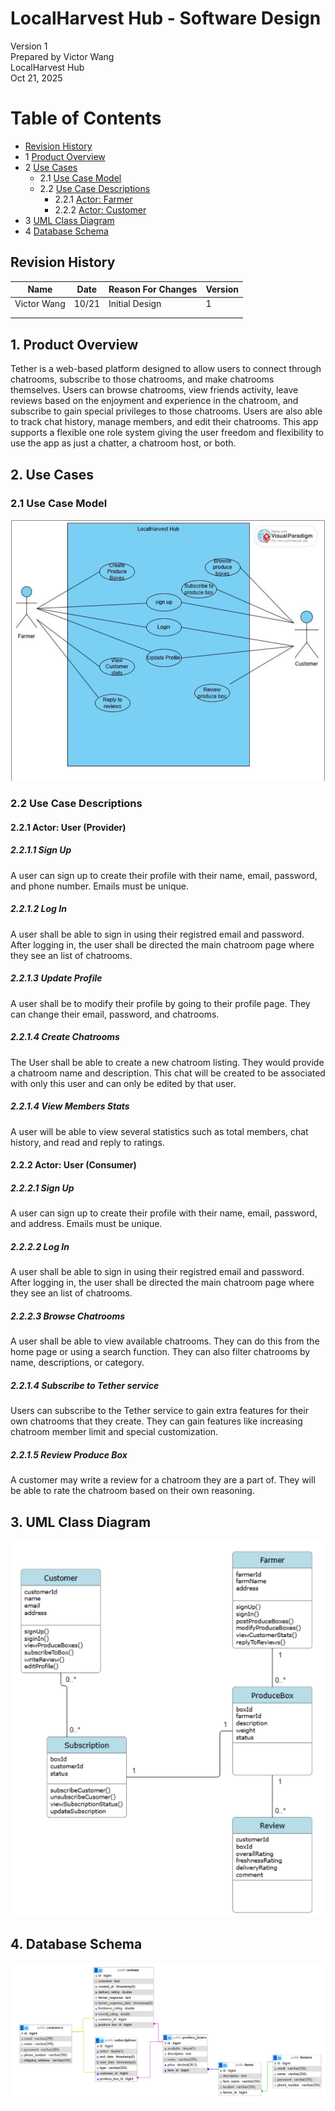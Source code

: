 # LocalHarvest Hub - Software Design 

Version 1  
Prepared by Victor Wang\
LocalHarvest Hub\
Oct 21, 2025

Table of Contents
=================
* [Revision History](#revision-history)
* 1 [Product Overview](#1-product-overview)
* 2 [Use Cases](#2-use-cases)
  * 2.1 [Use Case Model](#21-use-case-model)
  * 2.2 [Use Case Descriptions](#22-use-case-descriptions)
    * 2.2.1 [Actor: Farmer](#221-actor-farmer)
    * 2.2.2 [Actor: Customer](#222-actor-customer) 
* 3 [UML Class Diagram](#3-uml-class-diagram)
* 4 [Database Schema](#4-database-schema)

## Revision History
| Name | Date    | Reason For Changes  | Version   |
| ---- | ------- | ------------------- | --------- |
|  Victor Wang  |10/21     | Initial Design      |    1      |
|      |         |                     |           |
|      |         |                     |           |

## 1. Product Overview
Tether is a web-based platform designed to allow users to connect through chatrooms, subscribe to those chatrooms, and make chatrooms themselves. Users can browse chatrooms, view friends activity, 
leave reviews based on the enjoyment and experience in the chatroom, and subscribe to gain special privileges to those chatrooms. Users are also able to track chat history, manage members, 
and edit their chatrooms. This app supports a flexible one role system giving the user freedom and flexibility to use the app as just a chatter, a chatroom host, or both.


## 2. Use Cases
### 2.1 Use Case Model
![Use Case Model](https://github.com/csc340-uncg/f25-team0/blob/main/doc/Object-Oriented-Design/use-case.png)

### 2.2 Use Case Descriptions

#### 2.2.1 Actor: User (Provider)
##### 2.2.1.1 Sign Up
A user can sign up to create their profile with their name, email, password, and phone number. Emails must be unique.
##### 2.2.1.2 Log In
A user shall be able to sign in using their registred email and password. After logging in, the user shall be directed the main chatroom page  where they see an list of chatrooms.
##### 2.2.1.3 Update Profile
A user shall be to modify their profile by going to their profile page. They can change their email, password, and chatrooms.
##### 2.2.1.4 Create Chatrooms
The User shall be able to create a new chatroom listing. They would provide a chatroom name and description. This chat will be created to be associated with only this user and can only be edited by that user.
##### 2.2.1.4 View Members Stats
A user will be able to view several statistics such as total members, chat history, and read and reply to ratings.

#### 2.2.2 Actor: User (Consumer)
##### 2.2.2.1 Sign Up
A user can sign up to create their profile with their name, email, password, and address. Emails must be unique.
##### 2.2.2.2 Log In
A user shall be able to sign in using their registred email and password. After logging in, the user shall be directed the main chatroom page  where they see an list of chatrooms.
##### 2.2.2.3 Browse Chatrooms
A user shall be able to view available chatrooms. They can do this from the home page or using a search function. They can also filter chatrooms by name, descriptions, or category.
##### 2.2.1.4 Subscribe to Tether service
Users can subscribe to the Tether service to gain extra features for their own chatrooms that they create. They can gain features like increasing chatroom member limit and special customization.
##### 2.2.1.5 Review Produce Box
A customer may write a review for a chatroom they are a part of. They will be able to rate the chatroom based on their own reasoning.

## 3. UML Class Diagram
![UML Class Diagram](https://github.com/csc340-uncg/f25-team0/blob/main/doc/Object-Oriented-Design/class-diagram.png)
## 4. Database Schema
![UML Class Diagram](https://github.com/csc340-uncg/f25-team0/blob/main/doc/Object-Oriented-Design/schema.png)

